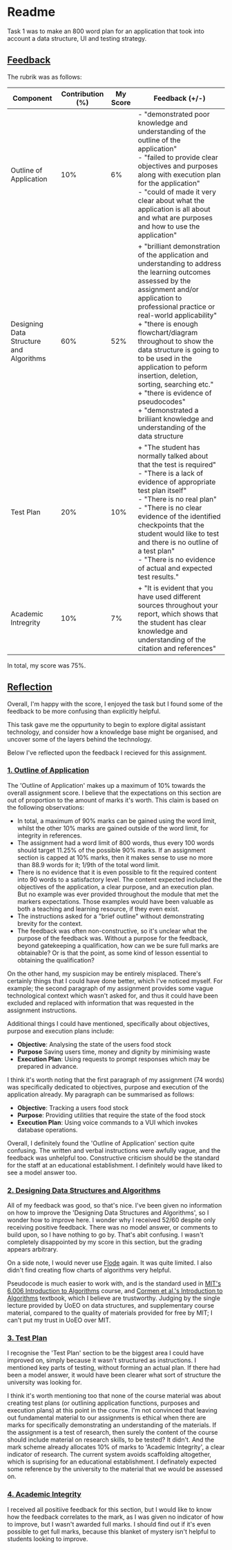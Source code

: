 # Readme

Task 1 was to make an 800 word plan for an application that took into account a data structure, UI and testing strategy.

## <ins>Feedback</ins>

The rubrik was as follows:

| Component | Contribution (%) | My Score | Feedback (+/-) |
| --------- | ---------------- | -------- | ------- |
| Outline of Application | 10% | 6% | - "demonstrated poor knowledge and understanding of the outline of the application" <br> - "failed to provide clear objectives and purposes along with execution plan for the application" <br> - "could of made it very clear about what the application is all about and what are purposes and how to use the application"|
| Designing Data Structure and Algorithms | 60% | 52% | + "brilliant demonstration of the application and understanding to address the learning outcomes assessed by the assignment and/or application to professional practice or real-world applicability" <br> + "there is enough flowchart/diagram throughout to show the data structure is going to to be used in the application to peform insertion, deletion, sorting, searching etc." <br> + "there is evidence of pseudocodes" <br> + "demonstrated a briliiant knowledge and understanding of the data structure |
| Test Plan | 20% | 10% | + "The student has normally talked about that the test is required" <br> - "There is a lack of evidence of appropriate test plan itself" <br> - "There is no real plan" <br> - "There is no clear evidence of the identified checkpoints that the student would like to test and there is no outline of a test plan" <br> - "There is no evidence of actual and expected test results." |
| Academic Intregrity | 10% | 7% | + "It is evident that you have used different sources throughout your report, which shows that the student has clear knowledge and understanding of the citation and references" |

In total, my score was 75%.

## <ins>Reflection</ins>

Overall, I'm happy with the score, I enjoyed the task but I found some of the feedback to be more confusing than explicitly helpful.

This task gave me the oppurtunity to begin to explore digital assistant technology, and consider how a knowledge base might be organised, and uncover some of the layers behind the technology.

Below I've reflected upon the feedback I recieved for this assignment.

### <ins>1. Outline of Application</ins>

The 'Outline of Application' makes up a maximum of 10% towards the overall assignment score. I believe that the expectations on this section are out of proportion to the amount of marks it's worth. This claim is based on the following observations:

* In total, a maximum of 90% marks can be gained using the word limit, whilst the other 10% marks are gained outside of the word limit, for integrity in references.
* The assignment had a word limit of 800 words, thus every 100 words should target 11.25% of the possible 90% marks. If an assignment section is capped at 10% marks, then it makes sense to use no more than 88.9 words for it; 1/9th of the total word limit.
* There is no evidence that it is even possible to fit the required content into 90 words to a satisfactory level. The content expected included the objectives of the application, a clear purpose, and an execution plan. But no example was ever provided throughout the module that met the markers expectations. Those examples would have been valuable as both a teaching and learning resource, if they even exist.
* The instructions asked for a "brief outline" without demonstrating brevity for the context.
* The feedback was often non-constructive, so it's unclear what the purpose of the feedback was. Without a purpose for the feedback, beyond gatekeeping a qualification, how can we be sure full marks are obtainable? Or is that the point, as some kind of lesson essential to obtaining the qualification?

On the other hand, my suspicion may be entirely misplaced. There's certainly things that I could have done better, which I've noticed myself. For example; the second paragraph of my assignment provides some vague technological context which wasn't asked for, and thus it could have been excluded and replaced with information that was requested in the assignment instructions.

Additional things I could have mentioned, specifically about objectives, purpose and execution plans include:

* **Objective**: Analysing the state of the users food stock
* **Purpose** Saving users time, money and dignity by minimising waste
* **Execution Plan**: Using requests to prompt responses which may be prepared in advance.

I think it's worth noting that the first paragraph of my assignment (74 words) was specifically dedicated to objectives, purpose and execution of the application already. My paragraph can be summarised as follows:

* **Objective**: Tracking a users food stock
* **Purpose**: Providing utilities that require the state of the food stock
* **Execution Plan**: Using voice commands to a VUI which invokes database operations.

Overall, I definitely found the 'Outline of Application' section quite confusing. The written and verbal instructions were awfully vague, and the feedback was unhelpful too. Constructive criticism should be the standard for the staff at an educational establishment. I definitely would have liked to see a model answer too.

### <ins>2. Designing Data Structures and Algorithms</ins>

All of my feedback was good, so that's nice. I've been given no information on how to improve the 'Designing Data Structures and Algorithms', so I wonder how to improve here. I wonder why I received 52/60 despite only receiving positive feedback. There was no model answer, or comments to build upon, so I have nothing to go by. That's abit confusing. I wasn't completely disappointed by my score in this section, but the grading appears arbitrary.

On a side note, I would never use [Flode](https://docs.codio.com/instructors/setupcourses/resources/resourcetools/flode.html) again. It was quite limited. I also didn't find creating flow charts of algorithms very helpful. 

Pseudocode is much easier to work with, and is the standard used in [MIT's 6.006 Introduction to Algorithms](https://ocw.mit.edu/courses/6-006-introduction-to-algorithms-spring-2020/) course, and [Cormen et al.'s  Introduction to Algorithms](http://mitpress.mit.edu/9780262046305/introduction-to-algorithms/) textbook, which I believe are trustworthy. Judging by the single lecture provided by UoEO on data structures, and supplementary course material, compared to the quality of materials provided for free by MIT; I can't put my trust in UoEO over MIT.

### <ins>3. Test Plan</ins>

I recognise the 'Test Plan' section to be the biggest area I could have improved on, simply because it wasn't structured as instructions. I mentioned key parts of testing, without forming an actual plan. If there had been a model answer, it would have been clearer what sort of structure the university was looking for. 

I think it's worth mentioning too that none of the course material was about creating test plans (or outlining application functions, purposes and execution plans) at this point in the course. I'm not convinced that leaving out fundamental material to our assignments is ethical when there are marks for specifically demonstrating an understanding of the materials. If the assignment is a test of research, then surely the content of the course should include material on research skills, to be tested? It didn't. And the mark scheme already allocates 10% of marks to 'Academic Integrity', a clear indicator of research. The current system avoids scaffolding altogether, which is suprising for an educational establishment. I definately expected some reference by the university to the material that we would be assessed on.

### <ins>4. Academic Integrity</ins>

I received all positiive feedback for this section, but I would like to know how the feedback correlates to the mark, as I was given no indicator of how to improve, but I wasn't awarded full marks. I should find out if it's even possible to get full marks, because this blanket of mystery isn't helpful to students looking to improve.
